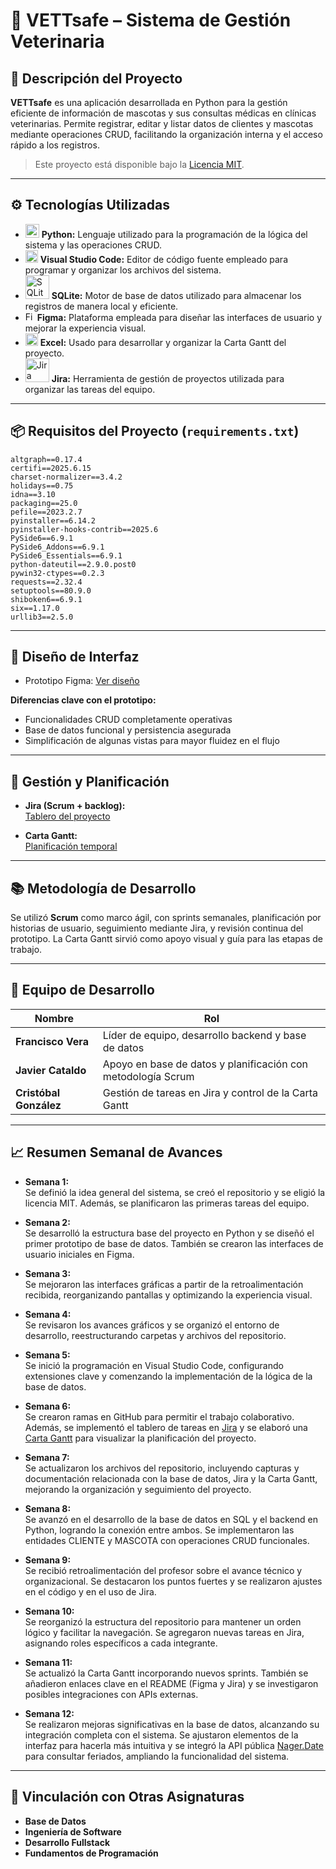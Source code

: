 # 🐾 VETTsafe – Sistema de Gestión Veterinaria

## 📝 Descripción del Proyecto

**VETTsafe** es una aplicación desarrollada en Python para la gestión eficiente de información de mascotas y sus consultas médicas en clínicas veterinarias. Permite registrar, editar y listar datos de clientes y mascotas mediante operaciones CRUD, facilitando la organización interna y el acceso rápido a los registros.

> Este proyecto está disponible bajo la [Licencia MIT](https://github.com/francisxo999/Proyecto-Semestral/blob/main/LICENSE).

---

## ⚙️ Tecnologías Utilizadas

- <img src="https://cdn.jsdelivr.net/gh/devicons/devicon/icons/python/python-original.svg" alt="Python" width="22"/>  **Python:** Lenguaje utilizado para la programación de la lógica del sistema y las operaciones CRUD.
- <img src="https://cdn.jsdelivr.net/gh/devicons/devicon/icons/vscode/vscode-original.svg" alt="Visual Studio Code" width="20"/> **Visual Studio Code:** Editor de código fuente empleado para programar y organizar los archivos del sistema.
- <img src="https://upload.wikimedia.org/wikipedia/commons/3/38/SQLite370.svg" alt="SQLite" width="38"/> **SQLite:** Motor de base de datos utilizado para almacenar los registros de manera local y eficiente.
- <img src="https://upload.wikimedia.org/wikipedia/commons/3/33/Figma-logo.svg" alt="Figma" width="15"/>  **Figma:** Plataforma empleada para diseñar las interfaces de usuario y mejorar la experiencia visual.
- <img src="https://upload.wikimedia.org/wikipedia/commons/3/34/Microsoft_Office_Excel_%282019%E2%80%93present%29.svg" alt="Excel" width="20"/> **Excel:** Usado para desarrollar y organizar la Carta Gantt del proyecto.  
- <img src="https://upload.wikimedia.org/wikipedia/commons/8/8a/Jira_Logo.svg" alt="Jira" width="38"/> **Jira:** Herramienta de gestión de proyectos utilizada para organizar las tareas del equipo.
  
---

## 📦 Requisitos del Proyecto (`requirements.txt`)

```
altgraph==0.17.4
certifi==2025.6.15
charset-normalizer==3.4.2
holidays==0.75
idna==3.10
packaging==25.0
pefile==2023.2.7
pyinstaller==6.14.2
pyinstaller-hooks-contrib==2025.6
PySide6==6.9.1
PySide6_Addons==6.9.1
PySide6_Essentials==6.9.1
python-dateutil==2.9.0.post0
pywin32-ctypes==0.2.3
requests==2.32.4
setuptools==80.9.0
shiboken6==6.9.1
six==1.17.0
urllib3==2.5.0
```

---

## 🎨 Diseño de Interfaz

- Prototipo Figma: [Ver diseño](https://www.figma.com/proto/dW6zv0OQ8aZEJCwbGtbomC/Vettsafe?node-id=15-115&starting-point-node-id=15%3A115)

**Diferencias clave con el prototipo:**
- Funcionalidades CRUD completamente operativas
- Base de datos funcional y persistencia asegurada
- Simplificación de algunas vistas para mayor fluidez en el flujo

---

## 📅 Gestión y Planificación

- **Jira (Scrum + backlog):**  
  [Tablero del proyecto](https://vettsafe.atlassian.net/jira/software/projects/SCRUM/boards/1/backlog)

- **Carta Gantt:**  
  [Planificación temporal](https://docs.google.com/spreadsheets/d/1c3QkWdsqGV5yM9EpvRcGAK7bTbtyMJmF/edit?usp=sharing)

---

## 📚 Metodología de Desarrollo

Se utilizó **Scrum** como marco ágil, con sprints semanales, planificación por historias de usuario, seguimiento mediante Jira, y revisión continua del prototipo. La Carta Gantt sirvió como apoyo visual y guía para las etapas de trabajo.

---

## 👥 Equipo de Desarrollo

| Nombre             | Rol                                                                  |
|--------------------|-----------------------------------------------------------------------|
| **Francisco Vera** | Líder de equipo, desarrollo backend y base de datos                  |
| **Javier Cataldo** | Apoyo en base de datos y planificación con metodología Scrum         |
| **Cristóbal González** | Gestión de tareas en Jira y control de la Carta Gantt           |

---

## 📈 Resumen Semanal de Avances

- **Semana 1:**  
  Se definió la idea general del sistema, se creó el repositorio y se eligió la licencia MIT. Además, se planificaron las primeras tareas del equipo.

- **Semana 2:**  
  Se desarrolló la estructura base del proyecto en Python y se diseñó el primer prototipo de base de datos. También se crearon las interfaces de usuario iniciales en Figma.

- **Semana 3:**  
  Se mejoraron las interfaces gráficas a partir de la retroalimentación recibida, reorganizando pantallas y optimizando la experiencia visual.

- **Semana 4:**  
  Se revisaron los avances gráficos y se organizó el entorno de desarrollo, reestructurando carpetas y archivos del repositorio.

- **Semana 5:**  
  Se inició la programación en Visual Studio Code, configurando extensiones clave y comenzando la implementación de la lógica de la base de datos.

- **Semana 6:**  
  Se crearon ramas en GitHub para permitir el trabajo colaborativo. Además, se implementó el tablero de tareas en [Jira](https://vettsafe.atlassian.net/jira/software/projects/SCRUM/boards/1/backlog?atlOrigin=eyJpIjoiNjFhMWQzOTVmZDQ3NDUxYTlkZjlkMmRlMjdkMWU4ZWIiLCJwIjoiaiJ9) y se elaboró una [Carta Gantt](https://docs.google.com/spreadsheets/d/1c3QkWdsqGV5yM9EpvRcGAK7bTbtyMJmF/edit?usp=sharing) para visualizar la planificación del proyecto.

- **Semana 7:**  
  Se actualizaron los archivos del repositorio, incluyendo capturas y documentación relacionada con la base de datos, Jira y la Carta Gantt, mejorando la organización y seguimiento del proyecto.

- **Semana 8:**  
  Se avanzó en el desarrollo de la base de datos en SQL y el backend en Python, logrando la conexión entre ambos. Se implementaron las entidades CLIENTE y MASCOTA con operaciones CRUD funcionales.

- **Semana 9:**  
  Se recibió retroalimentación del profesor sobre el avance técnico y organizacional. Se destacaron los puntos fuertes y se realizaron ajustes en el código y en el uso de Jira.

- **Semana 10:**  
  Se reorganizó la estructura del repositorio para mantener un orden lógico y facilitar la navegación. Se agregaron nuevas tareas en Jira, asignando roles específicos a cada integrante.

- **Semana 11:**  
  Se actualizó la Carta Gantt incorporando nuevos sprints. También se añadieron enlaces clave en el README (Figma y Jira) y se investigaron posibles integraciones con APIs externas.

- **Semana 12:**  
  Se realizaron mejoras significativas en la base de datos, alcanzando su integración completa con el sistema. Se ajustaron elementos de la interfaz para hacerla más intuitiva y se integró la API pública [Nager.Date](https://date.nager.at/) para consultar feriados, ampliando la funcionalidad del sistema.

---

## 📂 Vinculación con Otras Asignaturas

- **Base de Datos**
- **Ingeniería de Software**
- **Desarrollo Fullstack**
- **Fundamentos de Programación**

